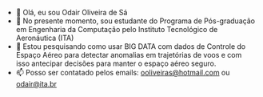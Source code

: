 - 👋 Olá, eu sou Odair Oliveira de Sá
- 👀 No presente momento, sou estudante do Programa de Pós-graduação em Engenharia da Computação pelo Instituto Tecnológico de Aeronáutica (ITA)
- 🌱 Estou pesquisando como usar BIG DATA com dados de Controle do Espaço Aéreo para detectar anomalias em trajetórias de voos e com isso antecipar decisões para manter o espaço aéreo seguro.
- 📫 Posso ser contatado pelos emails: ooliveiras@hotmail.com   ou   odair@ita.br

<!---
odairoos/odairoos is a ✨ special ✨ repository because its `README.md` (this file) appears on your GitHub profile.
You can click the Preview link to take a look at your changes.
--->
